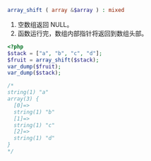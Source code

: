 ```php
array_shift ( array &$array ) : mixed
```

1. 空数组返回 NULL。
2. 函数运行完，数组内部指针将返回到数组头部。

```php
<?php
$stack = ["a", "b", "c", "d"];
$fruit = array_shift($stack);
var_dump($fruit);
var_dump($stack);

/*
string(1) "a"
array(3) {
  [0]=>
  string(1) "b"
  [1]=>
  string(1) "c"
  [2]=>
  string(1) "d"
}
*/
```